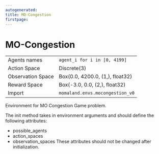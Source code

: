```yaml
---
autogenerated:
title: MO-Congestion
firstpage:
---
```


# MO-Congestion

|   |   |
|---|---|
| Agents names | `agent_i for i in [0, 4199]` |
| Action Space | Discrete(3) |
| Observation Space | Box(0.0, 4200.0, (1,), float32) |
| Reward Space | Box(-3.0, 0.0, (2,), float32) |
| Import | `momaland.envs.mocongestion_v0` |

Environment for MO Congestion Game problem.

The init method takes in environment arguments and should define the following attributes:
- possible_agents
- action_spaces
- observation_spaces
These attributes should not be changed after initialization.
